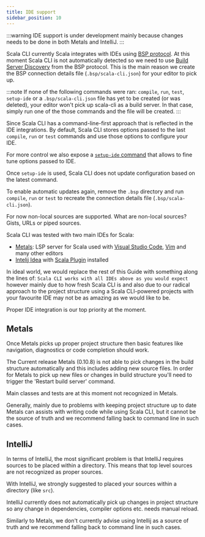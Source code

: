 ```yaml
---
title: IDE support
sidebar_position: 10
---
```


:::warning
IDE support is under development mainly because changes needs to be done in both Metals and IntelliJ.
:::


Scala CLI currently Scala integrates with IDEs using [BSP protocol](https://build-server-protocol.github.io/). At this moment Scala CLI is not automatically detected so we need to use [Build Server Discovery](https://build-server-protocol.github.io/docs/server-discovery.html) from the BSP protocol. This is the main reason we create the BSP connection details file (`.bsp/scala-cli.json`) for your editor to pick up.

:::note
If none of the following commands were ran: `compile`, `run`, `test`,
`setup-ide` or a `.bsp/scala-cli.json` file has yet to be created (or was deleted), your editor
won't pick up scala-cli as a build server. In that case, simply run one of the
those commands and the file will be created.
:::

Since Scala CLI has a command-line-first approach that is reflected in the IDE
integrations. By default, Scala CLI stores options passed to the last `compile`,
`run` or `test` commands and use those options to configure your IDE. 

For more control we also expose a [`setup-ide` command](../commands/setup-ide.md) that allows to fine tune options passed to IDE.

Once `setup-ide` is used, Scala CLI does not update configuration based on the latest command.

To enable automatic updates again, remove the `.bsp` directory and run `compile`, `run` or `test` to recreate the connection details file (`.bsp/scala-cli.json`).

For now non-local sources are supported. What are non-local sources? Gists, URLs or piped sources.


Scala CLI was tested with two main IDEs for Scala:
 - [Metals](https://scalameta.org/metals/): LSP server for Scala used with [Visual Studio Code](https://code.visualstudio.com/), [Vim](https://www.vim.org/) and many other editors
 - [Intelij Idea](https://www.jetbrains.com/idea/) with [Scala Plugin](https://confluence.jetbrains.com/display/SCA/Scala+Plugin+for+IntelliJ+IDEA?_ga=2.54176744.1963952405.1634470110-410935139.1631638301) installed

In ideal world, we would replace the rest of this Guide with something along the
lines of: `Scala CLI works with all IDEs above as you would expect` however
mainly due to how fresh Scala CLI is and also due to our radical approach to the
project structure using a Scala CLI-powered projects with your favourite IDE may
not be as amazing as we would like to be.

Proper IDE integration is our top priority at the moment.

## Metals

Once Metals picks up proper project structure then basic features like navigation, diagnostics or code completion should work.

The Current release Metals (0.10.8) is not able to pick changes in the build
structure automatically and this includes adding new source files. In order
for Metals to pick up new files or changes in build structure you'll need to
trigger the 'Restart build server' command.

Main classes and tests are at this moment not recognized in Metals.

Generally, mainly due to problems with keeping project structure up to date
Metals can assists with writing code while using Scala CLI, but it cannot be the
source of truth and we recommend falling back to command line in such cases.

## IntelliJ

In terms of IntelliJ, the most significant problem is that IntelliJ requires sources to be placed within a directory. This means that top level sources are not recognized as proper sources.

With IntelliJ, we strongly suggested to placed your sources within a directory (like `src`).

IntelliJ currently does not automatically pick up changes in project structure so any change in dependencies, compiler options etc. needs manual reload.

Similarly to Metals, we don't currently advise using Intellij as a source of
truth and we recommend falling back to command line in such cases.
